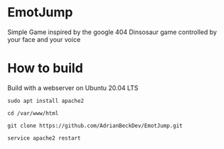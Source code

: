 # EmotJump
Simple Game inspired by the google 404 Dinsosaur game controlled by your face and your voice 


# How to build 
Build with a webserver on Ubuntu 20.04 LTS

    sudo apt install apache2
   
    cd /var/www/html
     
    git clone https://github.com/AdrianBeckDev/EmotJump.git
    
    service apache2 restart 
